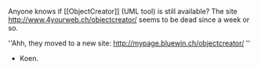 Anyone knows if [[ObjectCreator]] (UML tool) is still available? The site http://www.4yourweb.ch/objectcreator/ seems to be dead since a week or so.

''Ahh, they moved to a new site: http://mypage.bluewin.ch/objectcreator/ ''

- Koen.